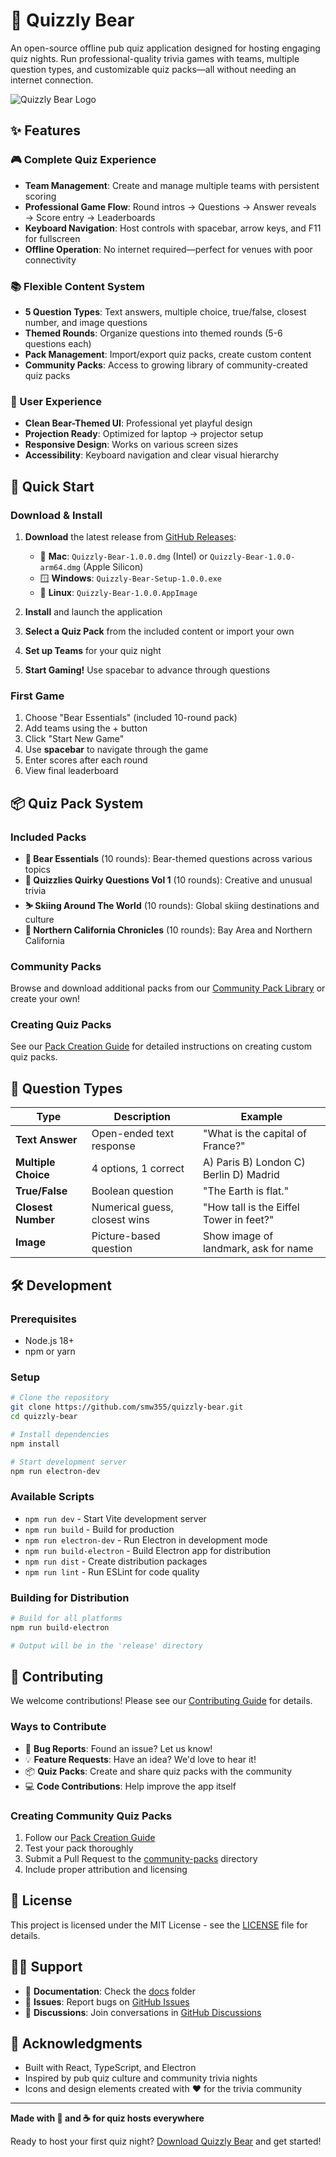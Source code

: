 # 🐻 Quizzly Bear

An open-source offline pub quiz application designed for hosting engaging quiz nights. Run professional-quality trivia games with teams, multiple question types, and customizable quiz packs—all without needing an internet connection.

![Quizzly Bear Logo](docs/images/logo.png)

## ✨ Features

### 🎮 Complete Quiz Experience
- **Team Management**: Create and manage multiple teams with persistent scoring
- **Professional Game Flow**: Round intros → Questions → Answer reveals → Score entry → Leaderboards
- **Keyboard Navigation**: Host controls with spacebar, arrow keys, and F11 for fullscreen
- **Offline Operation**: No internet required—perfect for venues with poor connectivity

### 📚 Flexible Content System
- **5 Question Types**: Text answers, multiple choice, true/false, closest number, and image questions
- **Themed Rounds**: Organize questions into themed rounds (5-6 questions each)
- **Pack Management**: Import/export quiz packs, create custom content
- **Community Packs**: Access to growing library of community-created quiz packs

### 🎨 User Experience
- **Clean Bear-Themed UI**: Professional yet playful design
- **Projection Ready**: Optimized for laptop → projector setup
- **Responsive Design**: Works on various screen sizes
- **Accessibility**: Keyboard navigation and clear visual hierarchy

## 🚀 Quick Start

### Download & Install
1. **Download** the latest release from [GitHub Releases](https://github.com/smw355/quizzly-bear/releases):
   - 🍎 **Mac**: `Quizzly-Bear-1.0.0.dmg` (Intel) or `Quizzly-Bear-1.0.0-arm64.dmg` (Apple Silicon)
   - 🪟 **Windows**: `Quizzly-Bear-Setup-1.0.0.exe`
   - 🐧 **Linux**: `Quizzly-Bear-1.0.0.AppImage`

2. **Install** and launch the application

3. **Select a Quiz Pack** from the included content or import your own

4. **Set up Teams** for your quiz night

5. **Start Gaming!** Use spacebar to advance through questions

### First Game
1. Choose "Bear Essentials" (included 10-round pack)
2. Add teams using the + button
3. Click "Start New Game"
4. Use **spacebar** to navigate through the game
5. Enter scores after each round
6. View final leaderboard

## 📦 Quiz Pack System

### Included Packs
- **🐻 Bear Essentials** (10 rounds): Bear-themed questions across various topics
- **🤔 Quizzlies Quirky Questions Vol 1** (10 rounds): Creative and unusual trivia
- **⛷️ Skiing Around The World** (10 rounds): Global skiing destinations and culture
- **🌉 Northern California Chronicles** (10 rounds): Bay Area and Northern California

### Community Packs
Browse and download additional packs from our [Community Pack Library](community-packs/) or create your own!

### Creating Quiz Packs
See our [Pack Creation Guide](docs/creating-quiz-packs.md) for detailed instructions on creating custom quiz packs.

## 🎯 Question Types

| Type | Description | Example |
|------|-------------|---------|
| **Text Answer** | Open-ended text response | "What is the capital of France?" |
| **Multiple Choice** | 4 options, 1 correct | A) Paris B) London C) Berlin D) Madrid |
| **True/False** | Boolean question | "The Earth is flat." |
| **Closest Number** | Numerical guess, closest wins | "How tall is the Eiffel Tower in feet?" |
| **Image** | Picture-based question | Show image of landmark, ask for name |

## 🛠️ Development

### Prerequisites
- Node.js 18+
- npm or yarn

### Setup
```bash
# Clone the repository
git clone https://github.com/smw355/quizzly-bear.git
cd quizzly-bear

# Install dependencies
npm install

# Start development server
npm run electron-dev
```

### Available Scripts
- `npm run dev` - Start Vite development server
- `npm run build` - Build for production
- `npm run electron-dev` - Run Electron in development mode
- `npm run build-electron` - Build Electron app for distribution
- `npm run dist` - Create distribution packages
- `npm run lint` - Run ESLint for code quality

### Building for Distribution
```bash
# Build for all platforms
npm run build-electron

# Output will be in the 'release' directory
```

## 🤝 Contributing

We welcome contributions! Please see our [Contributing Guide](CONTRIBUTING.md) for details.

### Ways to Contribute
- 🐛 **Bug Reports**: Found an issue? Let us know!
- 💡 **Feature Requests**: Have an idea? We'd love to hear it!
- 📦 **Quiz Packs**: Create and share quiz packs with the community
- 💻 **Code Contributions**: Help improve the app itself

### Creating Community Quiz Packs
1. Follow our [Pack Creation Guide](docs/creating-quiz-packs.md)
2. Test your pack thoroughly
3. Submit a Pull Request to the [community-packs](community-packs/) directory
4. Include proper attribution and licensing

## 📄 License

This project is licensed under the MIT License - see the [LICENSE](LICENSE) file for details.

## 🙋‍♂️ Support

- 📖 **Documentation**: Check the [docs](docs/) folder
- 🐛 **Issues**: Report bugs on [GitHub Issues](https://github.com/smw355/quizzly-bear/issues)
- 💬 **Discussions**: Join conversations in [GitHub Discussions](https://github.com/smw355/quizzly-bear/discussions)

## 🎉 Acknowledgments

- Built with React, TypeScript, and Electron
- Inspired by pub quiz culture and community trivia nights
- Icons and design elements created with ❤️ for the trivia community

---

**Made with 🐻 and ☕ for quiz hosts everywhere**

Ready to host your first quiz night? [Download Quizzly Bear](https://github.com/smw355/quizzly-bear/releases) and get started!